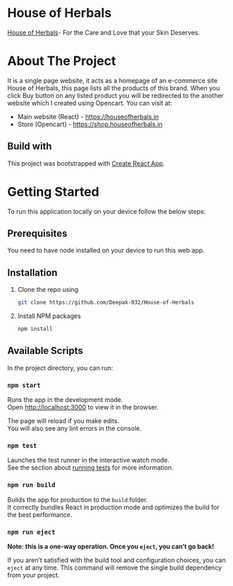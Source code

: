 # House of Herbals

[House of Herbals](https://houseofherbals.in)- For the Care and Love that your Skin Deserves.

# About The Project

It is a single page website, it acts as a homepage of an e-commerce site House of Herbals, this page lists all the products of this brand. When you click Buy button on any listed product you will be redirected to the another website which I created using Opencart. You can visit at:

* Main website (React) - https://houseofherbals.in
* Store (Opencart) - https://shop.houseofherbals.in

## Build with

This project was bootstrapped with [Create React App](https://github.com/facebook/create-react-app).

# Getting Started

To run this application locally on your device follow the below steps:

## Prerequisites

You need to have node installed on your device to run this web app.

## Installation

1. Clone the repo using
    ```sh
   git clone https://github.com/Deepak-032/House-of-Herbals
   ```

2. Install NPM packages
    ```sh
   npm install
   ```

## Available Scripts

In the project directory, you can run:

### `npm start`

Runs the app in the development mode.\
Open [http://localhost:3000](http://localhost:3000) to view it in the browser.

The page will reload if you make edits.\
You will also see any lint errors in the console.

### `npm test`

Launches the test runner in the interactive watch mode.\
See the section about [running tests](https://facebook.github.io/create-react-app/docs/running-tests) for more information.

### `npm run build`

Builds the app for production to the `build` folder.\
It correctly bundles React in production mode and optimizes the build for the best performance.

### `npm run eject`

**Note: this is a one-way operation. Once you `eject`, you can’t go back!**

If you aren’t satisfied with the build tool and configuration choices, you can `eject` at any time. This command will remove the single build dependency from your project.
